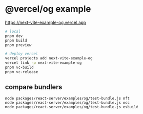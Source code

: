 # @vercel/og example

https://next-vite-example-og.vercel.app

```sh
# local
pnpm dev
pnpm build
pnpm preview

# deploy vercel
vercel projects add next-vite-example-og
vercel link -p next-vite-example-og
pnpm vc-build
pnpm vc-release
```

## compare bundlers

```
node packages/react-server/examples/og/test-bundle.js nft
node packages/react-server/examples/og/test-bundle.js ncc
node packages/react-server/examples/og/test-bundle.js esbuild
```

